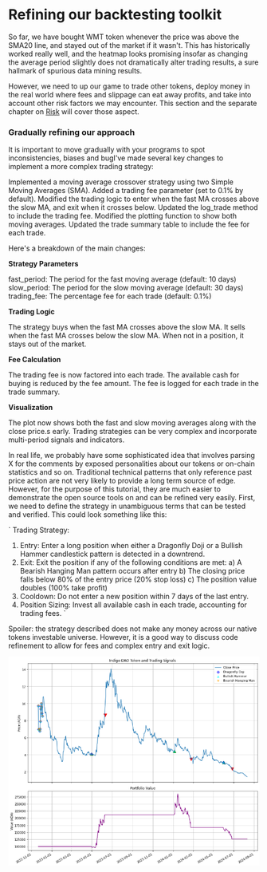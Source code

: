 # Refining our backtesting toolkit

So far, we have bought WMT token whenever the price was above the SMA20 line, and stayed out of the market if it wasn't. This has historically worked really well, and the heatmap looks promising insofar as changing the average period slightly does not dramatically alter trading results, a sure hallmark of spurious data mining results.

However, we need to up our game to trade other tokens, deploy money in the real world where fees and slippage can eat away profits, and take into account other risk factors we may encounter. This section and the separate chapter on [Risk](https://github.com/Sapient-Predictive-Analytics/dataportal/blob/main/risk/risk.md) will cover those aspect.

### Gradually refining our approach
It is important to move gradually with your programs to spot inconsistencies, biases and bugI've made several key changes to implement a more complex trading strategy:

Implemented a moving average crossover strategy using two Simple Moving Averages (SMA).
Added a trading fee parameter (set to 0.1% by default).
Modified the trading logic to enter when the fast MA crosses above the slow MA, and exit when it crosses below.
Updated the log_trade method to include the trading fee.
Modified the plotting function to show both moving averages.
Updated the trade summary table to include the fee for each trade.

Here's a breakdown of the main changes:

**Strategy Parameters**

fast_period: The period for the fast moving average (default: 10 days)
slow_period: The period for the slow moving average (default: 30 days)
trading_fee: The percentage fee for each trade (default: 0.1%)

**Trading Logic**

The strategy buys when the fast MA crosses above the slow MA.
It sells when the fast MA crosses below the slow MA.
When not in a position, it stays out of the market.

**Fee Calculation**

The trading fee is now factored into each trade.
The available cash for buying is reduced by the fee amount.
The fee is logged for each trade in the trade summary.

**Visualization**

The plot now shows both the fast and slow moving averages along with the close price.s early. Trading strategies can be very complex and incorporate multi-period signals and indicators.

In real life, we probably have some sophisticated idea that involves parsing X for the comments by exposed personalities about our tokens or on-chain statistics and so on. Traditional technical patterns that only reference past price action are not very likely to provide a long term source of edge. However, for the purpose of this tutorial, they are much easier to demonstrate the open source tools on and can be refined very easily. First, we need to define the strategy in unambiguous terms that can be tested and verified. This could look something like this:

`
Trading Strategy:
1. Entry: Enter a long position when either a Dragonfly Doji or a Bullish Hammer candlestick pattern is detected in a downtrend.
2. Exit: Exit the position if any of the following conditions are met:
   a) A Bearish Hanging Man pattern occurs after entry
   b) The closing price falls below 80% of the entry price (20% stop loss)
   c) The position value doubles (100% take profit)
3. Cooldown: Do not enter a new position within 7 days of the last entry.
4. Position Sizing: Invest all available cash in each trade, accounting for trading fees.
`

Spoiler: the strategy described does not make any money across our native tokens investable universe. However, it is a good way to discuss code refinement to allow for fees and complex entry and exit logic.

![Dragonfly](https://github.com/Sapient-Predictive-Analytics/dataportal/blob/main/backtesting/DragonflyCandles.png)
